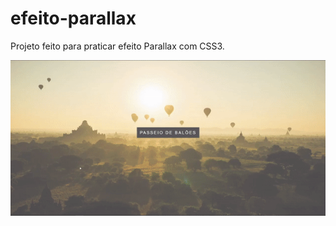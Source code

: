 # efeito-parallax
Projeto feito para praticar efeito Parallax com CSS3.

![screen-cast-gif](https://github.com/paulosantana95/efeito-parallax/blob/master/imagens/ezgif.com-gif-maker.gif)
